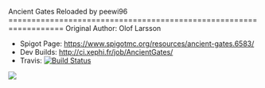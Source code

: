 <p align="center">
</p>
Ancient Gates Reloaded by peewi96
==================================================================
Original Author: Olof Larsson

- Spigot Page: https://www.spigotmc.org/resources/ancient-gates.6583/
- Dev Builds: http://ci.xephi.fr/job/AncientGates/
- Travis: [![Build Status](https://travis-ci.org/NoChanceSD/AncientGates.svg)](https://travis-ci.org/NoChanceSD/AncientGates)

<img src="http://api.mcstats.org/signature/AncientGates.png" />
</p>
